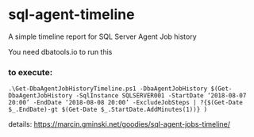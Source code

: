 # sql-agent-timeline
A simple timeline report for SQL Server Agent Job history

You need dbatools.io to run this

### to execute:
```
.\Get-DbaAgentJobHistoryTimeline.ps1 -DbaAgentJobHistory $(Get-DbaAgentJobHistory -SqlInstance SQLSERVER001 -StartDate ‘2018-08-07 20:00’ -EndDate ‘2018-08-08 20:00’ -ExcludeJobSteps | ?{$(Get-Date $_.EndDate)-gt $(Get-Date $_.StartDate.AddMinutes(1))} )
```

details:
https://marcin.gminski.net/goodies/sql-agent-jobs-timeline/
